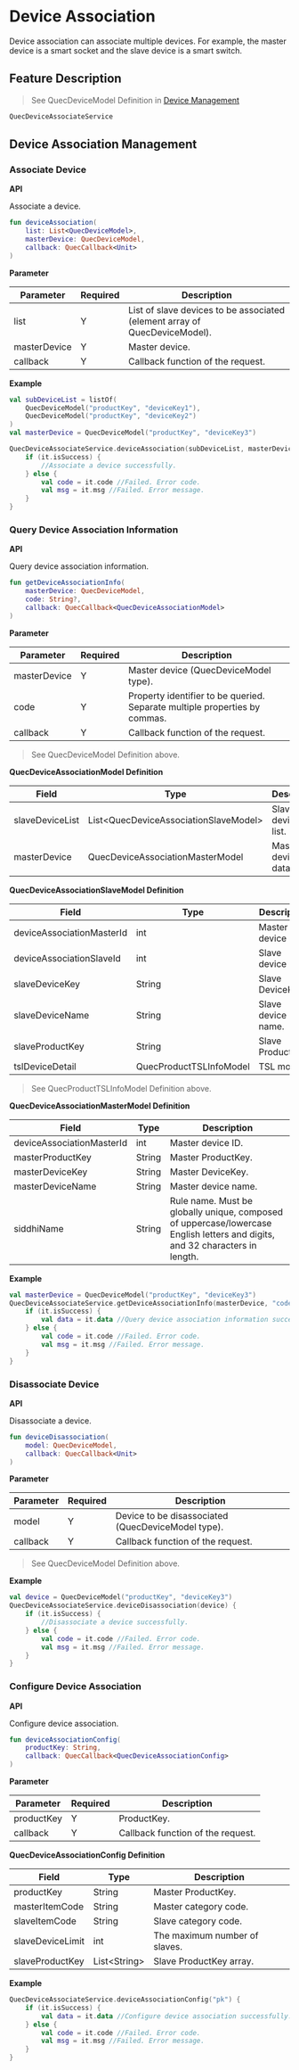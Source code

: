 # Device Association

Device association can associate multiple devices. For example, the master device is a smart socket and the slave device is a smart switch. 

## Feature Description

> See QuecDeviceModel Definition in [Device Management](Device%20Management.md)

```kotlin
QuecDeviceAssociateService
```

## Device Association Management

### Associate Device

**API**

Associate a device.

```kotlin
fun deviceAssociation(
    list: List<QuecDeviceModel>,
    masterDevice: QuecDeviceModel,
    callback: QuecCallback<Unit>
)
```

**Parameter**

| Parameter    | Required | Description                                                  |
| ------------ | -------- | ------------------------------------------------------------ |
| list         | Y        | List of slave devices to be associated (element array of QuecDeviceModel). |
| masterDevice | Y        | Master device.                                               |
| callback     | Y        | Callback function of the request.                            |

**Example**

```kotlin
val subDeviceList = listOf(
    QuecDeviceModel("productKey", "deviceKey1"),
    QuecDeviceModel("productKey", "deviceKey2")
)
val masterDevice = QuecDeviceModel("productKey", "deviceKey3")

QuecDeviceAssociateService.deviceAssociation(subDeviceList, masterDevice) {
    if (it.isSuccess) {
        //Associate a device successfully.
    } else {
        val code = it.code //Failed. Error code.
        val msg = it.msg //Failed. Error message.
    }
}
```

### Query Device Association Information

**API**

Query device association information.

```kotlin
fun getDeviceAssociationInfo(
    masterDevice: QuecDeviceModel,
    code: String?,
    callback: QuecCallback<QuecDeviceAssociationModel>
)
```

**Parameter**

| Parameter    | Required | Description                                                  |
| ------------ | -------- | ------------------------------------------------------------ |
| masterDevice | Y        | Master device (QuecDeviceModel type).                        |
| code         | Y        | Property identifier to be queried. Separate multiple properties by commas. |
| callback     | Y        | Callback function of the request.                            |

> See QuecDeviceModel Definition above.

**QuecDeviceAssociationModel Definition**

| Field           | Type                                     | Description             |
| --------------- | ---------------------------------------- | ----------------------- |
| slaveDeviceList | List&lt;QuecDeviceAssociationSlaveModel> | Slave device data list. |
| masterDevice    | QuecDeviceAssociationMasterModel         | Master device data.     |

**QuecDeviceAssociationSlaveModel Definition**

| Field                     | Type                    | Description        |
| ------------------------- | ----------------------- | ------------------ |
| deviceAssociationMasterId | int                     | Master device ID.  |
| deviceAssociationSlaveId  | int                     | Slave device ID.   |
| slaveDeviceKey            | String                  | Slave DeviceKey.   |
| slaveDeviceName           | String                  | Slave device name. |
| slaveProductKey           | String                  | Slave ProductKey.  |
| tslDeviceDetail           | QuecProductTSLInfoModel | TSL model.         |

> See QuecProductTSLInfoModel Definition above.

**QuecDeviceAssociationMasterModel Definition**

| Field                     | Type   | Description                                                  |
| ------------------------- | ------ | ------------------------------------------------------------ |
| deviceAssociationMasterId | int    | Master device ID.                                            |
| masterProductKey          | String | Master ProductKey.                                           |
| masterDeviceKey           | String | Master DeviceKey.                                            |
| masterDeviceName          | String | Master device name.                                          |
| siddhiName                | String | Rule name. Must be globally unique, composed of uppercase/lowercase English letters and digits, and 32 characters in length. |

**Example**

```kotlin
val masterDevice = QuecDeviceModel("productKey", "deviceKey3")
QuecDeviceAssociateService.getDeviceAssociationInfo(masterDevice, "code") {
    if (it.isSuccess) {
        val data = it.data //Query device association information successfully.
    } else {
        val code = it.code //Failed. Error code.
        val msg = it.msg //Failed. Error message.
    }
}
```

### Disassociate Device

**API**

Disassociate a device.

```kotlin
fun deviceDisassociation(
    model: QuecDeviceModel,
    callback: QuecCallback<Unit>
)
```

**Parameter**

| Parameter | Required | Description                                        |
| --------- | -------- | -------------------------------------------------- |
| model     | Y        | Device to be disassociated (QuecDeviceModel type). |
| callback  | Y        | Callback function of the request.                  |

> See QuecDeviceModel Definition above.

**Example**

```kotlin
val device = QuecDeviceModel("productKey", "deviceKey3")
QuecDeviceAssociateService.deviceDisassociation(device) {
    if (it.isSuccess) {
        //Disassociate a device successfully.
    } else {
        val code = it.code //Failed. Error code.
        val msg = it.msg //Failed. Error message.
    }
}
```

### Configure Device Association

**API**

Configure device association.

```kotlin
fun deviceAssociationConfig(
    productKey: String,
    callback: QuecCallback<QuecDeviceAssociationConfig>
)
```

**Parameter**

| Parameter  | Required | Description                       |
| ---------- | -------- | --------------------------------- |
| productKey | Y        | ProductKey.                       |
| callback   | Y        | Callback function of the request. |

**QuecDeviceAssociationConfig Definition**

| Field            | Type            | Description                   |
| ---------------- | --------------- | ----------------------------- |
| productKey       | String          | Master ProductKey.            |
| masterItemCode   | String          | Master category code.         |
| slaveItemCode    | String          | Slave category code.          |
| slaveDeviceLimit | int             | The maximum number of slaves. |
| slaveProductKey  | List&lt;String> | Slave ProductKey array.       |

**Example**

```kotlin
QuecDeviceAssociateService.deviceAssociationConfig("pk") {
    if (it.isSuccess) {
        val data = it.data //Configure device association successfully.
    } else {
        val code = it.code //Failed. Error code.
        val msg = it.msg //Failed. Error message.
    }
}
```
